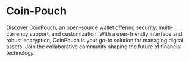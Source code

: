 # Coin-Pouch
Discover CoinPouch, an open-source wallet offering security, multi-currency support, and customization. With a user-friendly interface and robust encryption, CoinPouch is your go-to solution for managing digital assets. Join the collaborative community shaping the future of financial technology.
